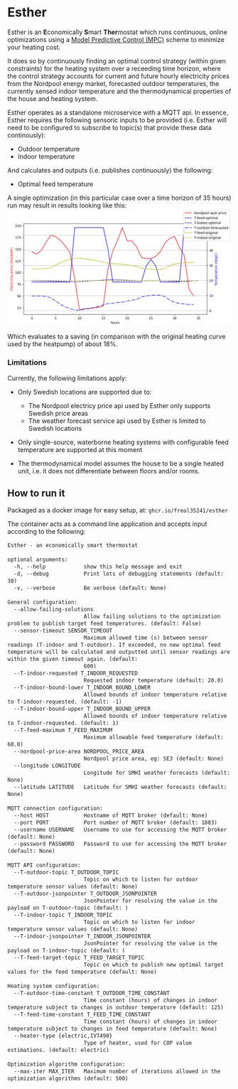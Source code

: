 # Esther
Esther is an **E**conomically **S**mart **Ther**mostat which runs continuous, online optimizations using a [Model Predictive Control (MPC)](https://en.m.wikipedia.org/wiki/Model_predictive_control) scheme to minimize your heating cost.

It does so by continuously finding an optimal control strategy (within given constraints) for the heating system over a receeding time horizon, where the control strategy accounts for current and future hourly electricity prices from the Nordpool energy market, forecasted outdoor temperatures, the currently sensed indoor temperature and the thermodynamical properties of the house and heating system.

Esther operates as a standalone microservice with a MQTT api. In essence, Esther requires the following sensoric inputs to be provided (i.e. Esther will need to be configured to subscribe to topic(s) that provide these data continously):

- Outdoor temperature
- Indoor temperature

And calculates and outputs (i.e. publishes continuously) the following:

- Optimal feed temperature

A single optimization (in this particular case over a time horizon of 35 hours) run may result in results looking like this:
![](example_horizon.png)

Which evaluates to a saving (in comparison with the original heating curve used by the heatpump) of about 18%.

### Limitations

Currently, the following limitations apply:

- Only Swedish locations are supported due to:
    - The Nordpool electricy price api used by Esther only supports Swedish price areas
    - The weather forecast service api used by Esther is limited to Swedish locations

- Only single-source, waterborne heating systems with configurable feed temperature are supported at this moment
- The thermodynamical model assumes the house to be a single heated unit, i.e. it does not differentiate between floors and/or rooms.



## How to run it
Packaged as a docker image for easy setup, at: `ghcr.io/freol35241/esther`

The container acts as a command line application and accepts input according to the following:
```
Esther - an economically smart thermostat

optional arguments:
  -h, --help            show this help message and exit
  -d, --debug           Print lots of debugging statements (default: 30)
  -v, --verbose         Be verbose (default: None)

General configuration:
  --allow-failing-solutions
                        Allow failing solutions to the optimization problem to publish target feed temperatures. (default: False)
  --sensor-timeout SENSOR_TIMEOUT
                        Maximum allowed time (s) between sensor readings (T-indoor and T-outdoor). If exceeded, no new optimal feed temperature will be calculated and outputted until sensor readings are within the given timeout again. (default:    
                        600)
  --T-indoor-requested T_INDOOR_REQUESTED
                        Requested indoor temperature (default: 20.0)
  --T-indoor-bound-lower T_INDOOR_BOUND_LOWER
                        Allowed bounds of indoor temperature relative to T-indoor-requested. (default: -1)
  --T-indoor-bound-upper T_INDOOR_BOUND_UPPER
                        Allowed bounds of indoor temperature relative to T-indoor-requested. (default: 1)
  --T-feed-maximum T_FEED_MAXIMUM
                        Maximum allowable feed temperature (default: 60.0)
  --nordpool-price-area NORDPOOL_PRICE_AREA
                        Nordpool price area, eg: SE3 (default: None)
  --longitude LONGITUDE
                        Longitude for SMHI weather forecasts (default: None)
  --latitude LATITUDE   Latitude for SMHI weather forecasts (default: None)

MQTT connection configuration:
  --host HOST           Hostname of MQTT broker (default: None)
  --port PORT           Port number of MQTT broker (default: 1883)
  --username USERNAME   Username to use for accessing the MQTT broker (default: None)
  --password PASSWORD   Password to use for accessing the MQTT broker (default: None)

MQTT API configuration:
  --T-outdoor-topic T_OUTDOOR_TOPIC
                        Topic on which to listen for outdoor temperature sensor values (default: None)
  --T-outdoor-jsonpointer T_OUTDOOR_JSONPOINTER
                        JsonPointer for resolving the value in the payload on T-outdoor-topic (default: )
  --T-indoor-topic T_INDOOR_TOPIC
                        Topic on which to listen for indoor temperature sensor values (default: None)
  --T-indoor-jsonpointer T_INDOOR_JSONPOINTER
                        JsonPointer for resolving the value in the payload on T-indoor-topic (default: )
  --T-feed-target-topic T_FEED_TARGET_TOPIC
                        Topic on which to publish new optimal target values for the feed temperature (default: None)

Heating system configuration:
  --T-outdoor-time-constant T_OUTDOOR_TIME_CONSTANT
                        Time constant (hours) of changes in indoor temperature subject to changes in outdoor temperature (default: 125)
  --T-feed-time-constant T_FEED_TIME_CONSTANT
                        Time constant (hours) of changes in indoor temperature subject to changes in feed temperature (default: None)
  --heater-type {electric,IVT490}
                        Type of heater, used for COP value estimations. (default: electric)

Optimization algorithm configuration:
  --max-iter MAX_ITER   Maximum number of iterations allowed in the optimization algorithms (default: 500)
```


